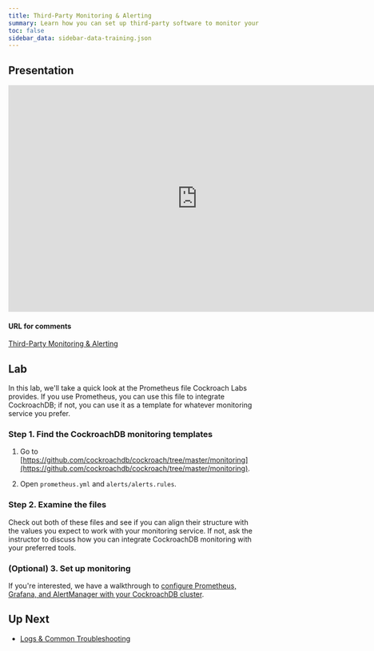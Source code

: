```yaml
---
title: Third-Party Monitoring & Alerting
summary: Learn how you can set up third-party software to monitor your CockroachDB cluster.
toc: false
sidebar_data: sidebar-data-training.json
---
```


<div id="toc"></div>

## Presentation

<iframe src="https://docs.google.com/presentation/d/e/2PACX-1vSI2ZKhtfhFeLuCNesbWfpIvdGelYwDmASsbLi7cl3WnVkIfWvICwBHWL2XVUddk7JFas_4MgMiaE6_/embed?start=false&loop=false" frameborder="0" width="756" height="454" allowfullscreen="true" mozallowfullscreen="true" webkitallowfullscreen="true"></iframe>

#### URL for comments

[Third-Party Monitoring & Alerting](https://docs.google.com/presentation/d/13KpWFSC30Ly5FKykbsgdRK7eIgA-jtIAt1EDUWbrYHs/edit)

## Lab

In this lab, we'll take a quick look at the Prometheus file Cockroach Labs provides. If you use Prometheus, you can use this file to integrate CockroachDB; if not, you can use it as a template for whatever monitoring service you prefer.

### Step 1. Find the CockroachDB monitoring templates

1. Go to [https://github.com/cockroachdb/cockroach/tree/master/monitoring](https://github.com/cockroachdb/cockroach/tree/master/monitoring).

2. Open `prometheus.yml` and `alerts/alerts.rules`.

### Step 2. Examine the files

Check out both of these files and see if you can align their structure with the values you expect to work with your monitoring service. If not, ask the instructor to discuss how you can integrate CockroachDB monitoring with your preferred tools.

### (Optional) 3. Set up monitoring

If you're interested, we have a walkthrough to [configure Prometheus, Grafana, and AlertManager with your CockroachDB cluster](https://www.cockroachlabs.com/docs/stable/monitor-cockroachdb-with-prometheus.html).

## Up Next

- [Logs & Common Troubleshooting](logs.html)
